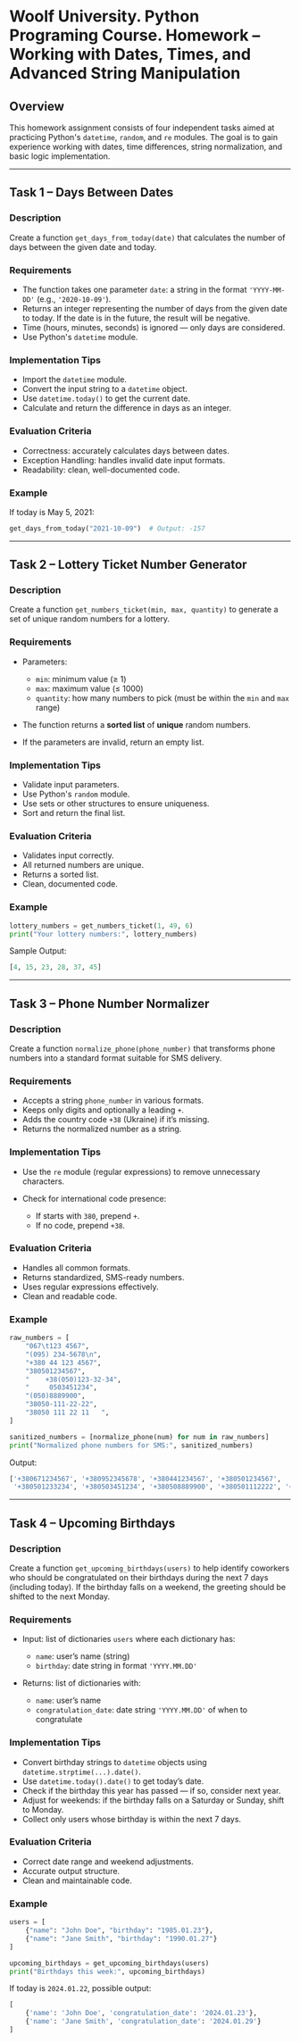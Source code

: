 # Woolf University. Python Programing Course. Homework – Working with Dates, Times, and Advanced String Manipulation

## Overview

This homework assignment consists of four independent tasks aimed at practicing Python's `datetime`, `random`, and `re` modules. The goal is to gain experience working with dates, time differences, string normalization, and basic logic implementation.

---

## Task 1 – Days Between Dates

### Description

Create a function `get_days_from_today(date)` that calculates the number of days between the given date and today.

### Requirements

* The function takes one parameter `date`: a string in the format `'YYYY-MM-DD'` (e.g., `'2020-10-09'`).
* Returns an integer representing the number of days from the given date to today. If the date is in the future, the result will be negative.
* Time (hours, minutes, seconds) is ignored — only days are considered.
* Use Python's `datetime` module.

### Implementation Tips

* Import the `datetime` module.
* Convert the input string to a `datetime` object.
* Use `datetime.today()` to get the current date.
* Calculate and return the difference in days as an integer.

### Evaluation Criteria

* Correctness: accurately calculates days between dates.
* Exception Handling: handles invalid date input formats.
* Readability: clean, well-documented code.

### Example

If today is May 5, 2021:

```python
get_days_from_today("2021-10-09")  # Output: -157
```

---

## Task 2 – Lottery Ticket Number Generator

### Description

Create a function `get_numbers_ticket(min, max, quantity)` to generate a set of unique random numbers for a lottery.

### Requirements

* Parameters:

  * `min`: minimum value (≥ 1)
  * `max`: maximum value (≤ 1000)
  * `quantity`: how many numbers to pick (must be within the `min` and `max` range)
* The function returns a **sorted list** of **unique** random numbers.
* If the parameters are invalid, return an empty list.

### Implementation Tips

* Validate input parameters.
* Use Python's `random` module.
* Use sets or other structures to ensure uniqueness.
* Sort and return the final list.

### Evaluation Criteria

* Validates input correctly.
* All returned numbers are unique.
* Returns a sorted list.
* Clean, documented code.

### Example

```python
lottery_numbers = get_numbers_ticket(1, 49, 6)
print("Your lottery numbers:", lottery_numbers)
```

Sample Output:

```python
[4, 15, 23, 28, 37, 45]
```

---

## Task 3 – Phone Number Normalizer

### Description

Create a function `normalize_phone(phone_number)` that transforms phone numbers into a standard format suitable for SMS delivery.

### Requirements

* Accepts a string `phone_number` in various formats.
* Keeps only digits and optionally a leading `+`.
* Adds the country code `+38` (Ukraine) if it’s missing.
* Returns the normalized number as a string.

### Implementation Tips

* Use the `re` module (regular expressions) to remove unnecessary characters.
* Check for international code presence:

  * If starts with `380`, prepend `+`.
  * If no code, prepend `+38`.

### Evaluation Criteria

* Handles all common formats.
* Returns standardized, SMS-ready numbers.
* Uses regular expressions effectively.
* Clean and readable code.

### Example

```python
raw_numbers = [
    "067\t123 4567",
    "(095) 234-5678\n",
    "+380 44 123 4567",
    "380501234567",
    "    +38(050)123-32-34",
    "     0503451234",
    "(050)8889900",
    "38050-111-22-22",
    "38050 111 22 11   ",
]

sanitized_numbers = [normalize_phone(num) for num in raw_numbers]
print("Normalized phone numbers for SMS:", sanitized_numbers)
```

Output:

```python
['+380671234567', '+380952345678', '+380441234567', '+380501234567',
 '+380501233234', '+380503451234', '+380508889900', '+380501112222', '+380501112211']
```

---

## Task 4 – Upcoming Birthdays

### Description

Create a function `get_upcoming_birthdays(users)` to help identify coworkers who should be congratulated on their birthdays during the next 7 days (including today). If the birthday falls on a weekend, the greeting should be shifted to the next Monday.

### Requirements

* Input: list of dictionaries `users` where each dictionary has:

  * `name`: user’s name (string)
  * `birthday`: date string in format `'YYYY.MM.DD'`
* Returns: list of dictionaries with:

  * `name`: user’s name
  * `congratulation_date`: date string `'YYYY.MM.DD'` of when to congratulate

### Implementation Tips

* Convert birthday strings to `datetime` objects using `datetime.strptime(...).date()`.
* Use `datetime.today().date()` to get today’s date.
* Check if the birthday this year has passed — if so, consider next year.
* Adjust for weekends: if the birthday falls on a Saturday or Sunday, shift to Monday.
* Collect only users whose birthday is within the next 7 days.

### Evaluation Criteria

* Correct date range and weekend adjustments.
* Accurate output structure.
* Clean and maintainable code.

### Example

```python
users = [
    {"name": "John Doe", "birthday": "1985.01.23"},
    {"name": "Jane Smith", "birthday": "1990.01.27"}
]

upcoming_birthdays = get_upcoming_birthdays(users)
print("Birthdays this week:", upcoming_birthdays)
```

If today is `2024.01.22`, possible output:

```python
[
    {'name': 'John Doe', 'congratulation_date': '2024.01.23'},
    {'name': 'Jane Smith', 'congratulation_date': '2024.01.29'}
]
```
